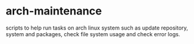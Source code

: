 # arch-maintenance
scripts to help run tasks on arch linux system such as update repository, system and packages, check file system usage and check error logs.
